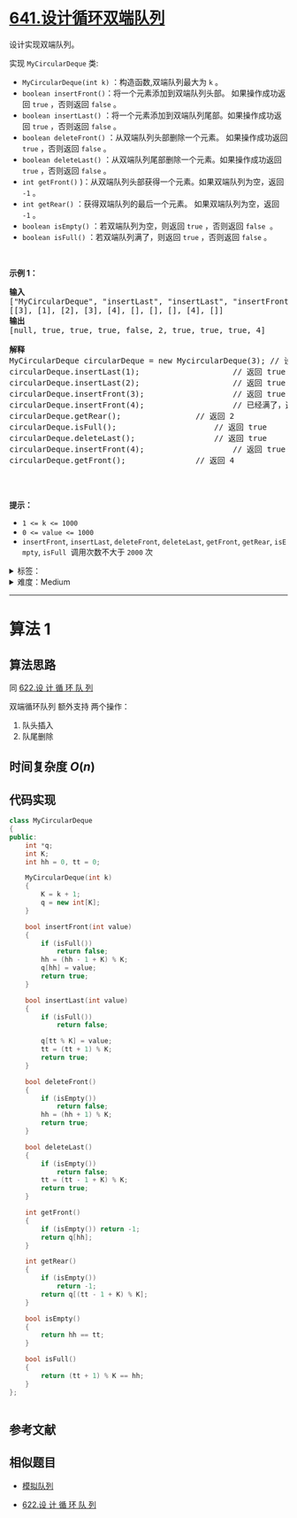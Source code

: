 # [641.设计循环双端队列](https://leetcode.cn/problems/design-circular-deque/)

<p>设计实现双端队列。</p>

<p>实现 <code>MyCircularDeque</code> 类:</p>

<ul>
	<li><code>MyCircularDeque(int k)</code>&nbsp;：构造函数,双端队列最大为 <code>k</code> 。</li>
	<li><code>boolean insertFront()</code>：将一个元素添加到双端队列头部。 如果操作成功返回 <code>true</code>&nbsp;，否则返回 <code>false</code> 。</li>
	<li><code>boolean insertLast()</code>&nbsp;：将一个元素添加到双端队列尾部。如果操作成功返回 <code>true</code>&nbsp;，否则返回 <code>false</code> 。</li>
	<li><code>boolean deleteFront()</code>&nbsp;：从双端队列头部删除一个元素。 如果操作成功返回 <code>true</code>&nbsp;，否则返回 <code>false</code> 。</li>
	<li><code>boolean deleteLast()</code>&nbsp;：从双端队列尾部删除一个元素。如果操作成功返回 <code>true</code>&nbsp;，否则返回 <code>false</code> 。</li>
	<li><code>int getFront()</code>&nbsp;)：从双端队列头部获得一个元素。如果双端队列为空，返回 <code>-1</code>&nbsp;。</li>
	<li><code>int getRear()</code>&nbsp;：获得双端队列的最后一个元素。&nbsp;如果双端队列为空，返回 <code>-1</code> 。</li>
	<li><code>boolean isEmpty()</code>&nbsp;：若双端队列为空，则返回&nbsp;<code>true</code>&nbsp;，否则返回 <code>false</code> &nbsp;。</li>
	<li><code>boolean isFull()</code>&nbsp;：若双端队列满了，则返回&nbsp;<code>true</code>&nbsp;，否则返回 <code>false</code> 。</li>
</ul>

<p>&nbsp;</p>

<p><strong>示例 1：</strong></p>

<pre>
<strong>输入</strong>
["MyCircularDeque", "insertLast", "insertLast", "insertFront", "insertFront", "getRear", "isFull", "deleteLast", "insertFront", "getFront"]
[[3], [1], [2], [3], [4], [], [], [], [4], []]
<strong>输出</strong>
[null, true, true, true, false, 2, true, true, true, 4]

<strong>解释</strong>
MyCircularDeque circularDeque = new MycircularDeque(3); // 设置容量大小为3
circularDeque.insertLast(1);			        // 返回 true
circularDeque.insertLast(2);			        // 返回 true
circularDeque.insertFront(3);			        // 返回 true
circularDeque.insertFront(4);			        // 已经满了，返回 false
circularDeque.getRear();  				// 返回 2
circularDeque.isFull();				        // 返回 true
circularDeque.deleteLast();			        // 返回 true
circularDeque.insertFront(4);			        // 返回 true
circularDeque.getFront();				// 返回 4
&nbsp;</pre>

<p>&nbsp;</p>

<p><strong>提示：</strong></p>

<ul>
	<li><code>1 &lt;= k &lt;= 1000</code></li>
	<li><code>0 &lt;= value &lt;= 1000</code></li>
	<li><code>insertFront</code>,&nbsp;<code>insertLast</code>,&nbsp;<code>deleteFront</code>,&nbsp;<code>deleteLast</code>,&nbsp;<code>getFront</code>,&nbsp;<code>getRear</code>,&nbsp;<code>isEmpty</code>,&nbsp;<code>isFull</code>&nbsp; 调用次数不大于&nbsp;<code>2000</code>&nbsp;次</li>
</ul>

<details>
<summary>标签：</summary>
['设计', '队列', '数组', '链表']
</details>

<details>
<summary>难度：Medium</summary>
喜欢：159
</details>

---

# 算法 1

## 算法思路

同 [622.设 计 循 环 队 列 ](https://leetcode.cn/problems/design-circular-queue/)

双端循环队列 额外支持 两个操作：

1. 队头插入
2. 队尾删除

## 时间复杂度 $O(n)$

## 代码实现

```cpp []
class MyCircularDeque
{
public:
    int *q;
    int K;
    int hh = 0, tt = 0;

    MyCircularDeque(int k)
    {
        K = k + 1;
        q = new int[K];
    }

    bool insertFront(int value)
    {
        if (isFull())
            return false;
        hh = (hh - 1 + K) % K;
        q[hh] = value;
        return true;
    }

    bool insertLast(int value)
    {
        if (isFull())
            return false;

        q[tt % K] = value;
        tt = (tt + 1) % K;
        return true;
    }

    bool deleteFront()
    {
        if (isEmpty())
            return false;
        hh = (hh + 1) % K;
        return true;
    }

    bool deleteLast()
    {
        if (isEmpty())
            return false;
        tt = (tt - 1 + K) % K;
        return true;
    }

    int getFront()
    {
        if (isEmpty()) return -1;
        return q[hh];
    }

    int getRear()
    {
        if (isEmpty())
            return -1;
        return q[(tt - 1 + K) % K];
    }

    bool isEmpty()
    {
        return hh == tt;
    }

    bool isFull()
    {
        return (tt + 1) % K == hh;
    }
};
```

```java []

```

## 参考文献

## 相似题目

- [模拟队列](https://www.acwing.com/problem/content/831/)

- [622.设 计 循 环 队 列 ](https://leetcode.cn/problems/design-circular-queue/)
